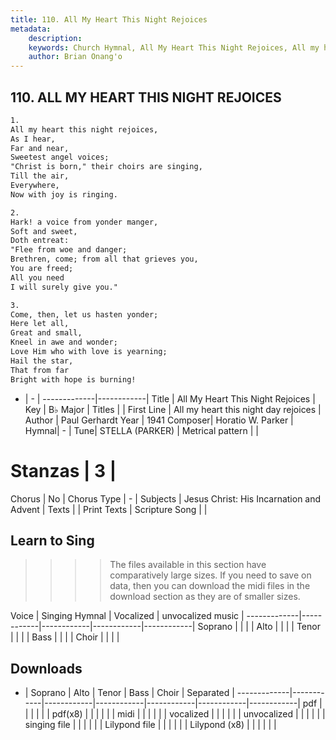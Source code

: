 ```yaml
---
title: 110. All My Heart This Night Rejoices
metadata:
    description: 
    keywords: Church Hymnal, All My Heart This Night Rejoices, All my heart this night day rejoices, 
    author: Brian Onang'o
---
```



## 110. ALL MY HEART THIS NIGHT REJOICES

```txt
1.
All my heart this night rejoices, 
As I hear, 
Far and near, 
Sweetest angel voices; 
"Christ is born," their choirs are singing, 
Till the air, 
Everywhere, 
Now with joy is ringing. 

2.
Hark! a voice from yonder manger, 
Soft and sweet, 
Doth entreat: 
"Flee from woe and danger; 
Brethren, come; from all that grieves you, 
You are freed; 
All you need 
I will surely give you." 

3.
Come, then, let us hasten yonder; 
Here let all, 
Great and small, 
Kneel in awe and wonder; 
Love Him who with love is yearning; 
Hail the star, 
That from far 
Bright with hope is burning!

```

- |   -  |
-------------|------------|
Title | All My Heart This Night Rejoices |
Key | B♭ Major |
Titles |  |
First Line | All my heart this night day rejoices |
Author | Paul Gerhardt
Year | 1941
Composer| Horatio W. Parker |
Hymnal|  - |
Tune| STELLA (PARKER) |
Metrical pattern | |
# Stanzas | 3 |
Chorus | No |
Chorus Type | - |
Subjects | Jesus Christ: His Incarnation and Advent |
Texts |  |
Print Texts | 
Scripture Song |  |
  
## Learn to Sing

>>>> The files available in this section have comparatively large sizes. If you need to save on data, then you can download the midi files in the download section as they are of smaller sizes.

Voice |  Singing Hymnal | Vocalized | unvocalized music |
-------------|------------|------------|------------|------------|
Soprano | | | |
Alto | | | |
Tenor | | | |
Bass | | | |
Choir | | | |

## Downloads

- |  Soprano | Alto | Tenor | Bass | Choir | Separated |
-------------|------------|------------|------------|------------|------------|------------|
pdf | | | | | |
pdf(x8) | | | | | |
midi | | | | | |
vocalized | | | | | |
unvocalized | | | | | |
singing file | | | | | |
Lilypond file | | | | | |
Lilypond (x8) | | | | | |
  